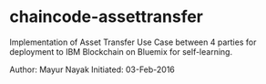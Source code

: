 # chaincode-assettransfer
Implementation of Asset Transfer Use Case between 4 parties for deployment to IBM Blockchain on Bluemix for self-learning.

Author: Mayur Nayak
Initiated: 03-Feb-2016

